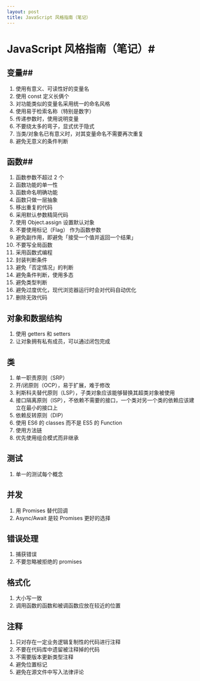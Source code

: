 ```yaml
---
layout: post
title: JavaScript 风格指南（笔记）
---
```


# JavaScript 风格指南（笔记）#

## 变量##

1. 使用有意义、可读性好的变量名
2. 使用 const 定义长俩个
3. 对功能类似的变量名采用统一的命名风格
4. 使用易于检索名称（特别是数字）
5. 传递参数时，使用说明变量
6. 不要绕太多的弯子，显式优于隐式
7. 当类/对象名已有意义时，对其变量命名不需要再次重复
8. 避免无意义的条件判断

## 函数##

1. 函数参数不超过 2 个
2. 函数功能的单一性
3. 函数命名明确功能
4. 函数只做一层抽象
5. 移出重复的代码
6. 采用默认参数精简代码
7. 使用 Object.assign 设置默认对象
8. 不要使用标记（Flag） 作为函数参数
9. 避免副作用，即避免「接受一个值并返回一个结果」
10. 不要写全局函数
11. 采用函数式编程
12. 封装判断条件
13. 避免「否定情况」的判断
14. 避免条件判断，使用多态
15. 避免类型判断
16. 避免过度优化，现代浏览器运行时会对代码自动优化
17. 删除无效代码


## 对象和数据结构

1. 使用 getters 和 setters
2. 让对象拥有私有成员，可以通过闭包完成

## 类

1. 单一职责原则（SRP）
2. 开/闭原则（OCP），易于扩展，难于修改
3. 利斯科夫替代原则（LSP），子类对象应该能够替换其超类对象被使用
4. 接口隔离原则（ISP），不依赖不需要的接口，一个类对另一个类的依赖应该建立在最小的接口上
5. 依赖反转原则（DIP）
6. 使用 ES6 的 classes 而不是 ES5 的 Function
7. 使用方法链
8. 优先使用组合模式而非继承

## 测试

1. 单一的测试每个概念

## 并发

1. 用 Promises 替代回调
2. Async/Await 是较 Promises 更好的选择

## 错误处理

1. 捕获错误
2. 不要忽略被拒绝的 promises

## 格式化

1. 大小写一致
2. 调用函数的函数和被调函数应放在较近的位置

## 注释

1. 只对存在一定业务逻辑复制性的代码进行注释
2. 不要在代码库中遗留被注释掉的代码
3. 不需要版本更新类型注释
4. 避免位置标记
5. 避免在源文件中写入法律评论

